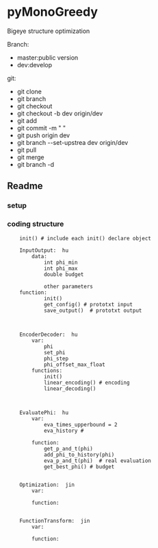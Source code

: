 # pyMonoGreedy
Bigeye structure optimization

Branch:

* master:public version
* dev:develop

git:

* git clone
* git branch
* git checkout <name>
* git checkout -b dev origin/dev
* git add 
* git commit -m " "
* git push origin dev
* git branch --set-upstrea dev origin/dev
* git pull
* git merge <name>
* git branch -d <name>

## Readme
### setup

### coding structure

		init() # include each init() declare object

		InputOutput:  hu
    		data:
             	int phi_min
             	int phi_max
      	  		double budget 
            
             	other parameters
   		function:
   				init()
             	get_config() # prototxt input 
		  		save_output()  # prototxt output 
		  
		  

		EncoderDecoder:  hu 
			var:
				phi
				set_phi
           		phi_step
           		phi_offset_max_float  
			functions:
           		init()
				linear_encoding() # encoding
   				linear_decoding() 



		EvaluatePhi:  hu
      		var:
           		eva_times_upperbound = 2
           		eva_history # 

      		function:
             	get_p_and_t(phi)
             	add_phi_to_history(phi)
             	eva_p_and_t(phi)  # real evaluation  
             	get_best_phi() # budget


		Optimization:  jin
       		var:

       		function:      


		FunctionTransform:  jin
       		var:

       		function:

